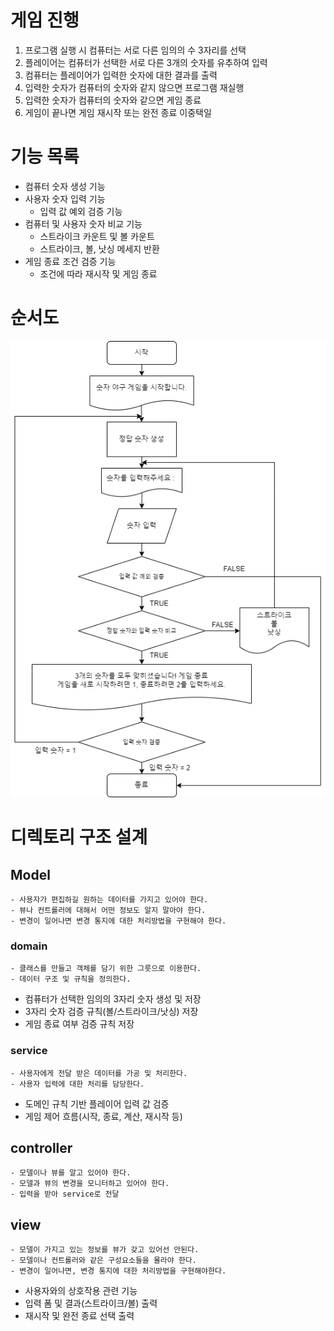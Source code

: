 # 게임 진행

1. 프로그램 실행 시 컴퓨터는 서로 다른 임의의 수 3자리를 선택
2. 플레이어는 컴퓨터가 선택한 서로 다른 3개의 숫자를 유추하여 입력
3. 컴퓨터는 플레이어가 입력한 숫자에 대한 결과를 출력
4. 입력한 숫자가 컴퓨터의 숫자와 같지 않으면 프로그램 재실행
5. 입력한 숫자가 컴퓨터의 숫자와 같으면 게임 종료
6. 게임이 끝나면 게임 재시작 또는 완전 종료 이중택일

# 기능 목록
- 컴퓨터 숫자 생성 기능
- 사용자 숫자 입력 기능
    - 입력 값 예외 검증 기능
- 컴퓨터 및 사용자 숫자 비교 기능
    - 스트라이크 카운트 및 볼 카운트
    - 스트라이크, 볼, 낫싱 메세지 반환
- 게임 종료 조건 검증 기능
    - 조건에 따라 재시작 및 게임 종료

# 순서도
<img src="./baseball.png">

# 디렉토리 구조 설계

## Model
    - 사용자가 편집하길 원하는 데이터를 가지고 있어야 한다.
    - 뷰나 컨트롤러에 대해서 어떤 정보도 알지 말아야 한다.
    - 변경이 일어나면 변경 통지에 대한 처리방법을 구현해야 한다.
### domain
    - 클래스를 만들고 객체를 담기 위한 그릇으로 이용한다.
    - 데이터 구조 및 규칙을 정의한다.
- 컴퓨터가 선택한 임의의 3자리 숫자 생성 및 저장
- 3자리 숫자 검증 규칙(볼/스트라이크/낫싱) 저장
- 게임 종료 여부 검증 규칙 저장
### service
    - 사용자에게 전달 받은 데이터를 가공 및 처리한다.
    - 사용자 입력에 대한 처리를 담당한다.
- 도메인 규칙 기반 플레이어 입력 값 검증
- 게임 제어 흐름(시작, 종료, 계산, 재시작 등)

## controller
    - 모델이나 뷰를 알고 있어야 한다.
    - 모델과 뷰의 변경을 모니터하고 있어야 한다.
    - 입력을 받아 service로 전달

## view
    - 모델이 가지고 있는 정보를 뷰가 갖고 있어선 안된다.
    - 모델이나 컨트롤러와 같은 구성요소들을 몰라야 한다.
    - 변경이 일어나면, 변경 통지에 대한 처리방법을 구현해야한다.
- 사용자와의 상호작용 관련 기능
- 입력 폼 및 결과(스트라이크/볼) 출력
- 재시작 및 완전 종료 선택 출력
